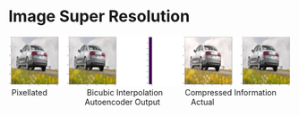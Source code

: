# Image Super Resolution

<p align="center">
  <img  src="./img/res.png">
  Pixellated   &nbsp;&nbsp;&nbsp;&nbsp;&nbsp;&nbsp;&nbsp;&nbsp;&nbsp;&nbsp;&nbsp;&nbsp;&nbsp;&nbsp;&nbsp;&nbsp;   Bicubic Interpolation   &nbsp;&nbsp;&nbsp;&nbsp;&nbsp;&nbsp;&nbsp;&nbsp;    Compressed Information   &nbsp;&nbsp;&nbsp;&nbsp;     Autoencoder Output       &nbsp;&nbsp;&nbsp;&nbsp;&nbsp;&nbsp;&nbsp;&nbsp;&nbsp;&nbsp;&nbsp;&nbsp; Actual 
</p>

